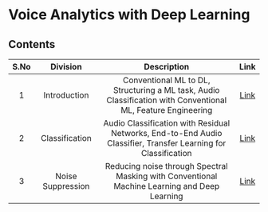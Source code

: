 # Voice Analytics with Deep Learning

## Contents

| S.No |  Division                             | Description                                                          | Link           |
|:----:|    :------------:                        |     :--------------:                                                   |    :--------:        |
| 1    | Introduction   | Conventional ML to DL, Structuring a ML task, Audio Classification with Conventional ML, Feature Engineering|[Link](https://github.com/rbg-research/AI-Training/tree/main/voice-analytics/introduction)|
| 2    | Classification  | Audio Classification with Residual Networks, End-to-End Audio Classifier, Transfer Learning for Classification |[Link](https://github.com/rbg-research/AI-Training/tree/main/voice-analytics/classification)|
| 3    | Noise Suppression  | Reducing noise through Spectral Masking with Conventional Machine Learning and Deep Learning  |[Link](https://github.com/rbg-research/AI-Training/tree/main/voice-analytics/noise_suppression)|

